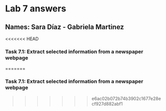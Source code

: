 # Lab 7 answers

## Names: Sara Díaz - Gabriela Martinez

<<<<<<< HEAD
### Task 7.1: Extract selected information from a newspaper webpage


=======

### Task 7.1: Extract selected information from a newspaper webpage
>>>>>>> e6ac02b072b74b3902c1677e28ecf927d882abf1
